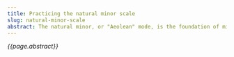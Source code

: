 ```yaml
---
title: Practicing the natural minor scale
slug: natural-minor-scale
abstract: The natural minor, or "Aeolean" mode, is the foundation of minor key tonality. It's also the gateway to internalizing modes and chord/scale relationships. 
---
```


*{{page.abstract}}*
